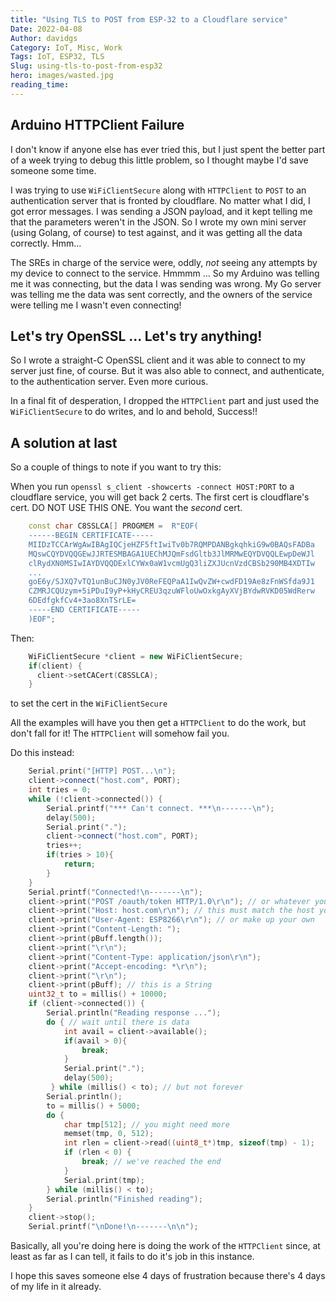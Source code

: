 ```yaml
---
title: "Using TLS to POST from ESP-32 to a Cloudflare service"
Date: 2022-04-08
Author: davidgs
Category: IoT, Misc, Work
Tags: IoT, ESP32, TLS
Slug: using-tls-to-post-from-esp32
hero: images/wasted.jpg
reading_time:
---
```


## Arduino HTTPClient Failure

I don't know if anyone else has ever tried this, but I just spent the better part of a week trying to debug this little problem, so I thought maybe I'd save someone some time.

I was trying to use `WiFiClientSecure` along with `HTTPClient` to `POST` to an authentication server that is fronted by cloudflare. No matter what I did, I got error messages. I was sending a JSON payload, and it kept telling me that the parameters weren't in the JSON. So I wrote my own mini server (using Golang, of course) to test against, and it was getting all the data correctly. Hmm...

The SREs in charge of the service were, oddly, *not* seeing any attempts by my device to connect to the service. Hmmmm ... So my Arduino was telling me it was connecting, but the data I was sending was wrong. My Go server was telling me the data was sent correctly, and the owners of the service were telling me I wasn't even connecting!

## Let's try OpenSSL ... Let's try anything!

So I wrote a straight-C OpenSSL client and it was able to connect to my server just fine, of course. But it was also able to connect, and authenticate, to the authentication server. Even more curious.

In a final fit of desperation, I dropped the `HTTPClient` part and just used the `WiFiClientSecure` to do writes, and lo and behold, Success!!

## A solution at last

So a couple of things to note if you want to try this:

When you run `openssl s_client -showcerts -connect HOST:PORT` to a cloudflare service, you will get back 2 certs. The first cert is cloudflare's cert. DO NOT USE THIS ONE. You want the *second* cert.

```cpp
    const char C8SSLCA[] PROGMEM =  R"EOF(
    ------BEGIN CERTIFICATE-----
    MIIDzTCCArWgAwIBAgIQCjeHZF5ftIwiTv0b7RQMPDANBgkqhkiG9w0BAQsFADBa
    MQswCQYDVQQGEwJJRTESMBAGA1UEChMJQmFsdGltb3JlMRMwEQYDVQQLEwpDeWJl
    clRydXN0MSIwIAYDVQQDExlCYWx0aW1vcmUgQ3liZXJUcnVzdCBSb290MB4XDTIw
    ...
    goE6y/SJXQ7vTQ1unBuCJN0yJV0ReFEQPaA1IwQvZW+cwdFD19Ae8zFnWSfda9J1
    CZMRJCQUzym+5iPDuI9yP+kHyCREU3qzuWFloUwOxkgAyXVjBYdwRVKD05WdRerw
    6DEdfgkfCv4+3ao8XnTSrLE=
    -----END CERTIFICATE-----
    )EOF";
```

Then:

```cpp
    WiFiClientSecure *client = new WiFiClientSecure;
    if(client) {
      client->setCACert(C8SSLCA);
    }
```

to set the cert in the `WiFiClientSecure`

All the examples will have you then get a `HTTPClient` to do the work, but don't fall for it! The `HTTPClient` will somehow fail you.

Do this instead:

```cpp
    Serial.print("[HTTP] POST...\n");
    client->connect("host.com", PORT);
    int tries = 0;
    while (!client->connected()) {
        Serial.printf("*** Can't connect. ***\n-------\n");
        delay(500);
        Serial.print(".");
        client->connect("host.com", PORT);
        tries++;
        if(tries > 10){
            return;
        }
    }
    Serial.printf("Connected!\n-------\n");
    client->print("POST /oauth/token HTTP/1.0\r\n"); // or whatever your path is
    client->print("Host: host.com\r\n"); // this must match the host you used in connect()
    client->print("User-Agent: ESP8266\r\n"); // or make up your own
    client->print("Content-Length: ");
    client->print(pBuff.length());
    client->print("\r\n");
    client->print("Content-Type: application/json\r\n");
    client->print("Accept-encoding: *\r\n");
    client->print("\r\n");
    client->print(pBuff); // this is a String
    uint32_t to = millis() + 10000;
    if (client->connected()) {
        Serial.println("Reading response ...");
        do { // wait until there is data
            int avail = client->available();
            if(avail > 0){
                break;
            }
            Serial.print(".");
            delay(500);
         } while (millis() < to); // but not forever
        Serial.println();
        to = millis() + 5000;
        do {
            char tmp[512]; // you might need more
            memset(tmp, 0, 512);
            int rlen = client->read((uint8_t*)tmp, sizeof(tmp) - 1);
            if (rlen < 0) {
                break; // we've reached the end
            }
            Serial.print(tmp);
        } while (millis() < to);
        Serial.println("Finished reading");
    }
    client->stop();
    Serial.printf("\nDone!\n-------\n\n");
```

Basically, all you're doing here is doing the work of the `HTTPClient` since, at least as far as I can tell, it fails to do it's job in this instance.

I hope this saves someone else 4 days of frustration because there's 4 days of my life in it already.